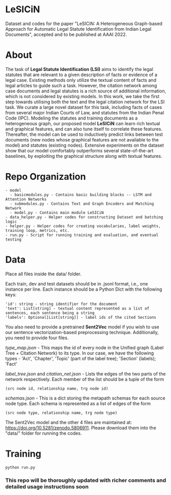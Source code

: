 # LeSICiN
Dataset and codes for the paper "LeSICiN: A Heterogeneous Graph-based Approach for Automatic Legal Statute Identification from Indian Legal Documents", accepted and to be published at AAAI 2022.

# About
The task of **Legal Statute Identification (LSI)** aims to identify the legal statutes that are relevant to a given description of facts or evidence of a legal case.
Existing methods only utilize the textual content of facts and legal articles to guide such a task. However, the citation network among case documents and legal statutes is a rich source of additional information, which is not considered by existing models. 
In this work, we take the first step towards utilising both the text and the legal citation network for the LSI task.
We curate a large novel dataset for this task, including facts of cases from several major Indian Courts of Law, and statutes from the Indian Penal Code (IPC). 
Modeling the statutes and training documents as a heterogeneous graph, our proposed model **LeSICiN** can learn rich textual and graphical features, and can also tune itself to correlate these features. 
Thereafter, the model can be used to inductively predict links between test documents (new nodes whose graphical features are not available to the model) and statutes (existing nodes). 
Extensive experiments on the dataset show that our model comfortably outperforms several state-of-the-art baselines, by exploiting the graphical structure along with textual features.

# Repo Organization
```
- model
  - basicmodules.py - Contains basic building blocks -- LSTM and Attention Networks
  - submodules.py - Contains Text and Graph Encoders and Matching Network 
  - model.py - Contains main module LeSICiN
- data_helper.py - Helper codes for constructing Dataset and batching logic
- helper.py - Helper codes for creating vocabularies, label weights, training loop, metrics, etc.
- run.py - Script for running training and evaluation, and eventual testing
```

# Data
Place all files inside the data/ folder.

Each train, dev and test datasets should be in .jsonl format, i.e., one instance per line.
Each instance should be a Python Dict with the following keys:
```
'id': string - string identifier for the document
'text': List[string] - textual content represented as a list of sentences, each sentence being a string
'labels': Optional[List[string]] - label ids of the cited Sections
```

You also need to provide a pretrained **Sent2Vec** model if you wish to use our sentence vectorization-based preprocessing technique.
Additionally, you need to provide four files.

*type_map.json* - This maps the id of every node in the Unified graph (Label Tree + Citation Network) to its type. In our case, we have the following types - 'Act', 'Chapter', 'Topic' (part of the label tree); 'Section' (labels); 'Fact'

*label_tree.json* and *citation_net.json* - Lists the edges of the two parts of the network respectively. Each member of the list should be a tuple of the form
```
(src node id, relationship name, trg node id)
```
*schemas.json* - This is a dict storing the metapath schemas for each source node type. Each schema is represented as a list of edges of the form
```
(src node type, relationship name, trg node type)
```
The Sent2Vec model and the other 4 files are maintained at: https://doi.org/10.5281/zenodo.5806911. 
Please download them into the "data/" folder for running the codes.

# Training
```
python run.py
```
### This repo will be thoroughly updated with richer comments and detailed usage instructions soon ###
